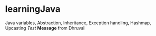 # learningJava
Java variables, Abstraction, Inheritance, Exception handling, Hashmap, Upcasting
*Test*
**Message** from
Dhruval

